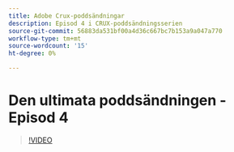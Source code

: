 ```yaml
---
title: Adobe Crux-poddsändningar
description: Episod 4 i CRUX-poddsändningsserien
source-git-commit: 56883da531bf00a4d36c667bc7b153a9a047a770
workflow-type: tm+mt
source-wordcount: '15'
ht-degree: 0%

---
```


# Den ultimata poddsändningen - Episod 4

>[!VIDEO](https://video.tv.adobe.com/v/3428830?quality=12learn=on)

